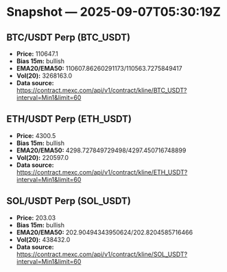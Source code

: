 # Snapshot — 2025-09-07T05:30:19Z

## BTC/USDT Perp (BTC_USDT)
- **Price:** 110647.1
- **Bias 15m:** bullish
- **EMA20/EMA50:** 110607.86260291173/110563.7275849417
- **Vol(20):** 3268163.0
- **Data source:** https://contract.mexc.com/api/v1/contract/kline/BTC_USDT?interval=Min1&limit=60

## ETH/USDT Perp (ETH_USDT)
- **Price:** 4300.5
- **Bias 15m:** bullish
- **EMA20/EMA50:** 4298.727849729498/4297.450716748899
- **Vol(20):** 220597.0
- **Data source:** https://contract.mexc.com/api/v1/contract/kline/ETH_USDT?interval=Min1&limit=60

## SOL/USDT Perp (SOL_USDT)
- **Price:** 203.03
- **Bias 15m:** bullish
- **EMA20/EMA50:** 202.90494343950624/202.8204585716466
- **Vol(20):** 438432.0
- **Data source:** https://contract.mexc.com/api/v1/contract/kline/SOL_USDT?interval=Min1&limit=60
